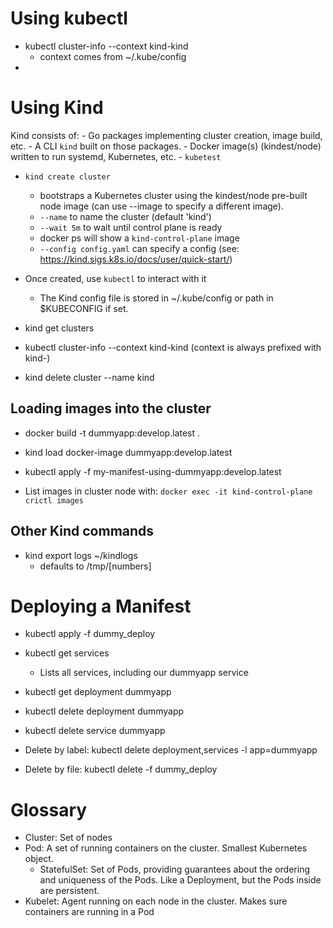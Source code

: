 # Using kubectl
- kubectl cluster-info --context kind-kind
    - context comes from ~/.kube/config
-


# Using Kind
Kind consists of:
    - Go packages implementing cluster creation, image build, etc.
    - A CLI `kind` built on those packages.
    - Docker image(s) (kindest/node) written to run systemd, Kubernetes, etc.
    - `kubetest`

- `kind create cluster`
    - bootstraps a Kubernetes cluster using the kindest/node pre-built node image (can use --image to specify a different image).
    - `--name` to name the cluster (default 'kind')
    - `--wait 5m` to wait until control plane is ready
    - docker ps will show a `kind-control-plane` image
    - `--config config.yaml` can specify a config (see: https://kind.sigs.k8s.io/docs/user/quick-start/)

- Once created, use `kubectl` to interact with it
    - The Kind config file is stored in ~/.kube/config or path in $KUBECONFIG if set.

- kind get clusters
- kubectl cluster-info --context kind-kind
    (context is always prefixed with kind-)

- kind delete cluster --name kind

## Loading images into the cluster
- docker build -t dummyapp:develop.latest .
- kind load docker-image dummyapp:develop.latest
- kubectl apply -f my-manifest-using-dummyapp:develop.latest

- List images in cluster node with: `docker exec -it kind-control-plane crictl images`

## Other Kind commands
- kind export logs ~/kindlogs
    - defaults to /tmp/[numbers]


# Deploying a Manifest
- kubectl apply -f dummy_deploy

- kubectl get services
    - Lists all services, including our dummyapp service
- kubectl get deployment dummyapp
- kubectl delete deployment dummyapp
- kubectl delete service dummyapp

- Delete by label:
    kubectl delete deployment,services -l app=dummyapp

- Delete by file:
    kubectl delete -f dummy_deploy

# Glossary
- Cluster: Set of nodes
- Pod: A set of running containers on the cluster. Smallest Kubernetes object.
    - StatefulSet: Set of Pods, providing guarantees about the ordering and uniqueness of the Pods. Like a Deployment, but the Pods inside are persistent.
- Kubelet: Agent running on each node in the cluster. Makes sure containers are running in a Pod
